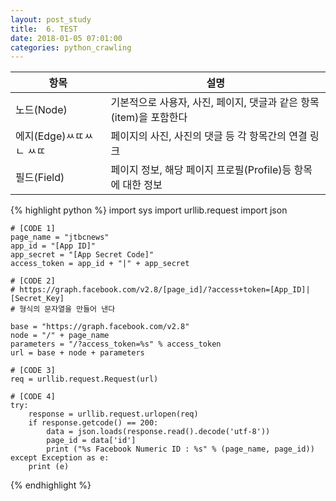 ```yaml
---
layout: post_study
title:  6. TEST
date: 2018-01-05 07:01:00
categories: python_crawling
---
```



 항목 | 설명
--------|--------
 노드(Node) | 기본적으로 사용자, 사진, 페이지, 댓글과 같은 항목(item)을 포함한다
 에지(Edge)ㅆㄸㅆㄴ ㅆㄸ| 페이지의 사진, 사진의 댓글 등 각 항목간의 연결 링크
 필드(Field) | 페이지 정보, 해당 페이지 프로필(Profile)등 항목에 대한 정보


{% highlight python %}
import sys
import urllib.request
import json


    # [CODE 1]
    page_name = "jtbcnews"
    app_id = "[App ID]"
    app_secret = "[App Secret Code]"
    access_token = app_id + "|" + app_secret

    # [CODE 2]
    # https://graph.facebook.com/v2.8/[page_id]/?access+token=[App_ID]|[Secret_Key]
    # 형식의 문자열을 만들어 낸다

    base = "https://graph.facebook.com/v2.8"
    node = "/" + page_name
    parameters = "/?access_token=%s" % access_token
    url = base + node + parameters

    # [CODE 3]
    req = urllib.request.Request(url)

    # [CODE 4]
    try:
        response = urllib.request.urlopen(req)
        if response.getcode() == 200:
            data = json.loads(response.read().decode('utf-8'))
            page_id = data['id']
            print ("%s Facebook Numeric ID : %s" % (page_name, page_id))
    except Exception as e:
        print (e)
{% endhighlight %}






